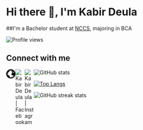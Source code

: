 # Hi there 👋, I'm Kabir Deula

##I'm a Bachelor student at [NCCS](//nccs.edu.np), majoring in BCA



![Profile views](https://gpvc.arturio.dev/kabirdeula)  

## Connect with me
[<img align="left" alt="kabirdeula.com.np" width="25px" src="https://raw.githubusercontent.com/iconic/open-iconic/master/svg/globe.svg" />][website]
[<img align="left" alt="Kabir Deula | Facebook" width="25px" src="https://cdn.jsdelivr.net/npm/simple-icons@v3/icons/facebook.svg" />][facebook]
[<img align="left" alt="Kabir Deula | Instagram" width="25px" src="https://cdn.jsdelivr.net/npm/simple-icons@v3/icons/instagram.svg" />][instagram]

![GitHub stats](https://github-readme-stats.vercel.app/api?username=kabirdeula&show_icons=true)  

[![Top Langs](https://github-readme-stats.vercel.app/api/top-langs/?username=kabirdeula)](https://github.com/anuraghazra/github-readme-stats)

![GitHub streak stats](https://github-readme-streak-stats.herokuapp.com/?user=kabirdeula)  



[website]: https://kabirdeula.com.np
[facebook]: http://facebook.com/kabirdeula167
[instagram]: https://instagram.com/king_dragon2021/
